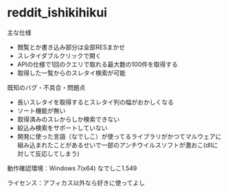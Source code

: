 # reddit_ishikihikui
主な仕様
* 閲覧とか書き込み部分は全部RESまかせ
* スレタイダブルクリックで開く
* APIの仕様で1回のクエリで取れる最大数の100件を取得する
* 取得した一覧からのスレタイ検索が可能


既知のバグ・不具合・問題点
* 長いスレタイを取得するとスレタイ列の幅がおかしくなる
* ソート機能が無い
* 取得済みのスレからしか検索できない
* 絞込み検索をサポートしていない
* 開発に使った言語（なでしこ）が使ってるライブラリがかつてマルウェアに組み込まれたことがあるせいで一部のアンチウイルスソフトが激おこ(dllに対して反応してしまう)


動作確認環境：Windows 7(x64) なでしこ1.549


ライセンス：アフィカス以外なら好きに使ってよし
